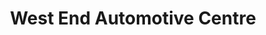 ---
title: "West End Automotive Centre"
url: /west-melbourne/west-end-automotive-centre/
shop: car repair
---